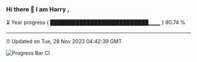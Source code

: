 ### Hi there 👋 I am Harry , 

⏳ Year progress { ███████████████████████████▁▁▁ } 90.74 %

---

⏰ Updated on Tue, 28 Nov 2023 04:42:39 GMT

![Progress Bar CI](https://github.com/duykhang68/duykhang68/workflows/Progress%20Bar%20CI/badge.svg)
